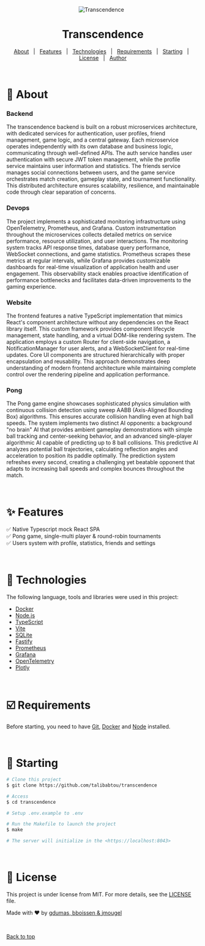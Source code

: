<div align="center" id="top"> 
  <img src="./.github/app.gif" alt="Transcendence" />
  &#xa0;
</div>

<h1 align="center">Transcendence</h1>

<p align="center">
  <a href="#about">About</a> &#xa0; | &#xa0; 
  <a href="#features">Features</a> &#xa0; | &#xa0;
  <a href="#technologies">Technologies</a> &#xa0; | &#xa0;
  <a href="#requirements">Requirements</a> &#xa0; | &#xa0;
  <a href="#starting">Starting</a> &#xa0; | &#xa0;
  <a href="#license">License</a> &#xa0; | &#xa0;
  <a href="https://github.com/talibabtou" target="_blank">Author</a>
</p>

<br>

# 🎯​ About #

### Backend
The transcendence backend is built on a robust microservices architecture, with dedicated services for authentication, user profiles, friend management, game logic, and a central gateway. Each microservice operates independently with its own database and business logic, communicating through well-defined APIs. The auth service handles user authentication with secure JWT token management, while the profile service maintains user information and statistics. The friends service manages social connections between users, and the game service orchestrates match creation, gameplay state, and tournament functionality. This distributed architecture ensures scalability, resilience, and maintainable code through clear separation of concerns.

### Devops
The project implements a sophisticated monitoring infrastructure using OpenTelemetry, Prometheus, and Grafana. Custom instrumentation throughout the microservices collects detailed metrics on service performance, resource utilization, and user interactions. The monitoring system tracks API response times, database query performance, WebSocket connections, and game statistics. Prometheus scrapes these metrics at regular intervals, while Grafana provides customizable dashboards for real-time visualization of application health and user engagement. This observability stack enables proactive identification of performance bottlenecks and facilitates data-driven improvements to the gaming experience.

### Website
The frontend features a native TypeScript implementation that mimics React's component architecture without any dependencies on the React library itself. This custom framework provides component lifecycle management, state handling, and a virtual DOM-like rendering system. The application employs a custom Router for client-side navigation, a NotificationManager for user alerts, and a WebSocketClient for real-time updates. Core UI components are structured hierarchically with proper encapsulation and reusability. This approach demonstrates deep understanding of modern frontend architecture while maintaining complete control over the rendering pipeline and application performance.

### Pong
The Pong game engine showcases sophisticated physics simulation with continuous collision detection using sweep AABB (Axis-Aligned Bounding Box) algorithms. This ensures accurate collision handling even at high ball speeds. The system implements two distinct AI opponents: a background "no brain" AI that provides ambient gameplay demonstrations with simple ball tracking and center-seeking behavior, and an advanced single-player algorithmic AI capable of predicting up to 8 ball collisions. This predictive AI analyzes potential ball trajectories, calculating reflection angles and acceleration to position its paddle optimally. The prediction system refreshes every second, creating a challenging yet beatable opponent that adapts to increasing ball speeds and complex bounces throughout the match.

&#xa0;

# ✨​ Features #

✅​ Native Typescript mock React SPA\
✅​ Pong game, single-multi player & round-robin tournaments\
✅​ Users system with profile, statistics, friends and settings

&#xa0;

# 🚀​ Technologies #

The following language, tools and libraries were used in this project:

- [Docker](https://docs.docker.com/)
- [Node.js](https://nodejs.org/en/)
- [TypeScript](https://www.typescriptlang.org/)
- [Vite](https://vite.dev/)
- [SQLite](https://www.sqlite.org/)
- [Fastify](https://fastify.dev/)
- [Prometheus](https://prometheus.io/)
- [Grafana](https://grafana.com/)
- [OpenTelemetry](https://opentelemetry.io/)
- [Plotly](https://plotly.com/javascript/)

&#xa0;

# ☑️​ Requirements #

Before starting, you need to have [Git](https://git-scm.com), [Docker](https://docs.docker.com/compose/) and [Node](https://nodejs.org/en/) installed.

&#xa0;

# 🏁​ Starting #

```bash
# Clone this project
$ git clone https://github.com/talibabtou/transcendence

# Access
$ cd transcendence

# Setup .env.example to .env

# Run the Makefile to launch the project
$ make

# The server will initialize in the <https://localhost:8043>
```

&#xa0;

# 📝​ License #

This project is under license from MIT. For more details, see the [LICENSE](LICENSE.md) file.


Made with ❤️​ by <a href="https://github.com/talibabtou" target="_blank">gdumas, <a href="https://github.com/Bboissen" target="_blank">bboissen & <a href="https://github.com/jasonmgl" target="_blank">jmougel</a>

&#xa0;

<a href="#top">Back to top</a>